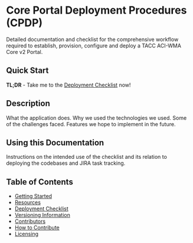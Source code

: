 # Core Portal Deployment Procedures (CPDP)

Detailed documentation and checklist for the comprehensive workflow required to establish, provision, configure and deploy a TACC ACI-WMA Core v2 Portal.

## Quick Start

**TL;DR** - Take me to the [Deployment Checklist](pages/checklist.md) now!

## Description

What the application does. Why we used the technologies we used. Some of the challenges faced. Features we hope to implement in the future.

## Using this Documentation

Instructions on the intended use of the checklist and its relation to deploying the codebases and JIRA task tracking.

## Table of Contents

- [Getting Started](pages/getting-started.md)
- [Resources](pages/resources.md)
- [Deployment Checklist](pages/checklist.md)
- [Versioning Information](pages/versioning-information.md)
- [Contributors](pages/contributors.md)
- [How to Contribute](pages/how-to-contribute.md)
- [Licensing](pages/licensing.md)

